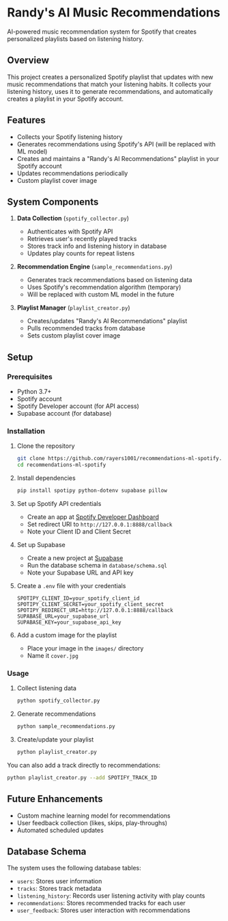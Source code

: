 # Randy's AI Music Recommendations

AI-powered music recommendation system for Spotify that creates personalized playlists based on listening history.

## Overview

This project creates a personalized Spotify playlist that updates with new music recommendations that match your listening habits. It collects your listening history, uses it to generate recommendations, and automatically creates a playlist in your Spotify account.

## Features

- Collects your Spotify listening history
- Generates recommendations using Spotify's API (will be replaced with ML model)
- Creates and maintains a "Randy's AI Recommendations" playlist in your Spotify account
- Updates recommendations periodically
- Custom playlist cover image

## System Components

1. **Data Collection** (`spotify_collector.py`)
   - Authenticates with Spotify API
   - Retrieves user's recently played tracks
   - Stores track info and listening history in database
   - Updates play counts for repeat listens

2. **Recommendation Engine** (`sample_recommendations.py`)
   - Generates track recommendations based on listening data
   - Uses Spotify's recommendation algorithm (temporary)
   - Will be replaced with custom ML model in the future

3. **Playlist Manager** (`playlist_creator.py`)
   - Creates/updates "Randy's AI Recommendations" playlist
   - Pulls recommended tracks from database
   - Sets custom playlist cover image

## Setup

### Prerequisites

- Python 3.7+
- Spotify account
- Spotify Developer account (for API access)
- Supabase account (for database)

### Installation

1. Clone the repository
   ```bash
   git clone https://github.com/rayers1001/recommendations-ml-spotify.git
   cd recommendations-ml-spotify
   ```

2. Install dependencies
   ```bash
   pip install spotipy python-dotenv supabase pillow
   ```

3. Set up Spotify API credentials
   - Create an app at [Spotify Developer Dashboard](https://developer.spotify.com/dashboard/)
   - Set redirect URI to `http://127.0.0.1:8888/callback`
   - Note your Client ID and Client Secret

4. Set up Supabase
   - Create a new project at [Supabase](https://supabase.com/)
   - Run the database schema in `database/schema.sql`
   - Note your Supabase URL and API key

5. Create a `.env` file with your credentials
   ```
   SPOTIPY_CLIENT_ID=your_spotify_client_id
   SPOTIPY_CLIENT_SECRET=your_spotify_client_secret
   SPOTIPY_REDIRECT_URI=http://127.0.0.1:8888/callback
   SUPABASE_URL=your_supabase_url
   SUPABASE_KEY=your_supabase_api_key
   ```

6. Add a custom image for the playlist
   - Place your image in the `images/` directory
   - Name it `cover.jpg`

### Usage

1. Collect listening data
   ```bash
   python spotify_collector.py
   ```

2. Generate recommendations
   ```bash
   python sample_recommendations.py
   ```

3. Create/update your playlist
   ```bash
   python playlist_creator.py
   ```

You can also add a track directly to recommendations:
```bash
python playlist_creator.py --add SPOTIFY_TRACK_ID
```

## Future Enhancements

- Custom machine learning model for recommendations
- User feedback collection (likes, skips, play-throughs)
- Automated scheduled updates

## Database Schema

The system uses the following database tables:

- `users`: Stores user information
- `tracks`: Stores track metadata
- `listening_history`: Records user listening activity with play counts
- `recommendations`: Stores recommended tracks for each user
- `user_feedback`: Stores user interaction with recommendations
